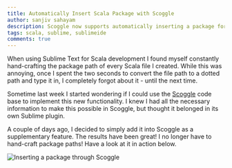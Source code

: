 ```yaml
---
title: Automatically Insert Scala Package with Scoggle
author: sanjiv sahayam
description: Scoggle now supports automatically inserting a package for any scala file in your sublime project.
tags: scala, sublime, sublimeide
comments: true
---
```


When using Sublime Text for Scala development I found myself constantly hand-crafting the package path of every Scala file I created. While this was annoying, once I spent the two seconds to convert the file path to a dotted path and type it in, I completely forgot about it - until the next time.

Sometime last week I started wondering if I could use the [Scoggle](https://github.com/ssanj/Scoggle) code base to implement this new functionality. I knew I had all the necessary information to make this possible in Scoggle, but thought it belonged in its own Sublime plugin.

A couple of days ago, I decided to simply add it into Scoggle as a supplementary feature. The results have been great! I no longer have to hand-craft package paths! Have a look at it in action below.

![Inserting a package through Scoggle](/images/scoggle_sublime_text_plugin_insert_package.gif)